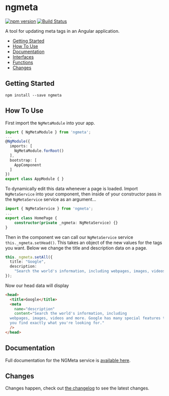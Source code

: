 # ngmeta

[![npm version](https://badge.fury.io/js/ngmeta.svg)](https://badge.fury.io/js/ngmeta) [![Build Status](https://travis-ci.com/MichaelSolati/ngmeta.svg?branch=master)](https://travis-ci.com/MichaelSolati/ngmeta)

A tool for updating meta tags in an Angular application.

- [Getting Started](#getting-started)
- [How To Use](#how-to-use)
- [Documentation](#documentation)
- [Interfaces](#interfaces)
- [Functions](#functions)
- [Changes](#changes)

## Getting Started

```
npm install --save ngmeta
```

## How To Use

First import the `NgMetaModule` into your app.

```typescript
import { NgMetaModule } from 'ngmeta';
...
@NgModule({
  imports: [
    NgMetaModule.forRoot()
  ],
  bootstrap: [
    AppComponent
  ]
})
export class AppModule { }
```

To dynamically edit this data whenever a page is loaded. Import `NgMetaService` into your component, then inside of your constructor pass in the `NgMetaService` service as an argument...

```typescript
import { NgMetaService } from 'ngmeta';
...
export class HomePage {
    constructor(private _ngmeta: NgMetaService) {}
}
```

Then in the component we can call our `NgMetaService` service `this._ngmeta.setHead()`. This takes an object of the new values for the tags you want. Below we change the title and description data on a page.

```typescript
this._ngmeta.setAll({
  title: "Google",
  description:
    "Search the world's information, including webpages, images, videos and more. Google has many special features to help you find exactly what you're looking for.",
});
```

Now our head data will display

```html
<head>
  <title>Google</title>
  <meta
    name="description"
    content="Search the world's information, including
  webpages, images, videos and more. Google has many special features to help
  you find exactly what you're looking for."
  />
</head>
```

## Documentation

Full documentation for the NGMeta service is [available here](https://ngmeta.michaelsolati.com).

## Changes

Changes happen, check out [the changelog](https://github.com/MichaelSolati/ngmeta/blob/master/CHANGELOG.md) to see the latest changes.
